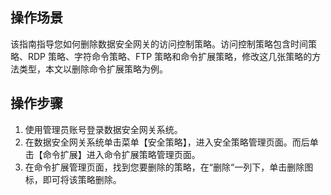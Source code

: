 ## 操作场景
该指南指导您如何删除数据安全网关的访问控制策略。访问控制策略包含时间策略、RDP 策略、字符命令策略、FTP 策略和命令扩展策略，修改这几张策略的方法类型，本文以删除命令扩展策略为例。


## 操作步骤

1. 使用管理员账号登录数据安全网关系统。
2. 在数据安全网关系统单击菜单【安全策略】，进入安全策略管理页面。而后单击【命令扩展】进入命令扩展策略管理页面。
3. 在命令扩展管理页面，找到您要删除的策略，在“删除“一列下，单击删除图标，即可将该策略删除。
